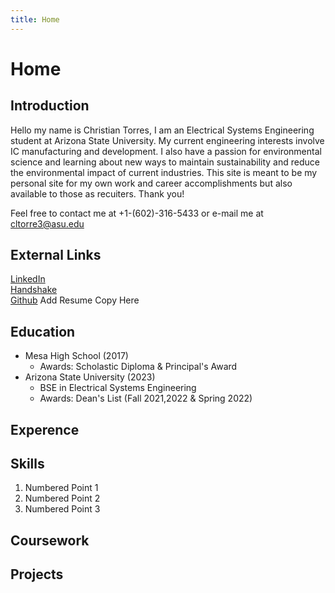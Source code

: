 ```yaml
---
title: Home
---
```


# Home

## Introduction

Hello my name is Christian Torres, I am an Electrical Systems Engineering student at Arizona State University. My current engineering interests involve IC manufacturing and development. I also have a passion for environmental science and learning about new ways to maintain sustainability and reduce the environmental impact of current industries. This site is meant to be my personal site for my own work and career accomplishments but also available to those as recuiters. Thank you!

Feel free to contact me at +1-(602)-316-5433 or e-mail me at cltorre3@asu.edu

## External Links

[LinkedIn](https://www.linkedin.com/in/christian-torres-b15336248/)  
[Handshake](https://app.joinhandshake.com/stu/users/5290894)  
[Github](https://github.com/cltorre3)
Add Resume Copy Here

## Education

* Mesa High School (2017) 
     * Awards: Scholastic Diploma & Principal's Award
* Arizona State University (2023)
    * BSE in Electrical Systems Engineering 
    * Awards: Dean's List (Fall 2021,2022 & Spring 2022)  

## Experence

## Skills

1. Numbered Point 1
1. Numbered Point 2
1. Numbered Point 3

## Coursework

## Projects

